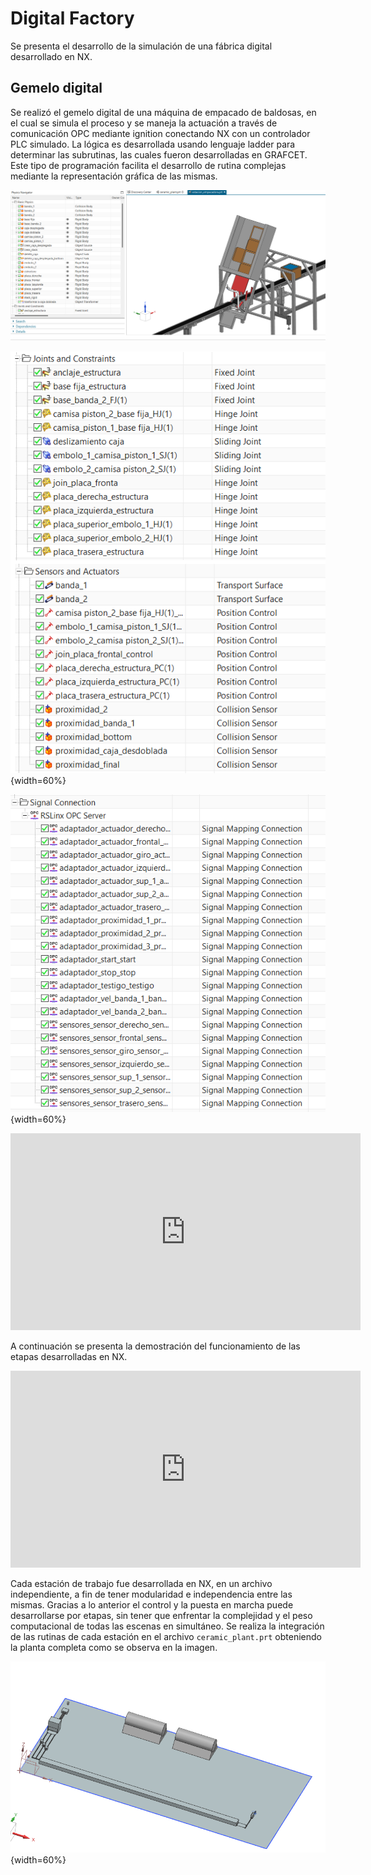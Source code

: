 # Digital Factory

Se presenta el desarrollo de la simulación de una fábrica digital desarrollado en NX.

## Gemelo digital

Se realizó el gemelo digital de una máquina de empacado de baldosas, en el cual se simula el proceso y se maneja la actuación a través de comunicación OPC mediante ignition conectando NX con un controlador PLC simulado. La lógica es desarrollada usando lenguaje ladder para determinar las subrutinas, las cuales fueron desarrolladas en GRAFCET. Este tipo de programación facilita el desarrollo de rutina complejas mediante la representación gráfica de las mismas.

![ gemelo digital](./digital-factory/basic-physics.png)

![ gemelo digital](./digital-factory/sensors-actuators.png){width=60%}


![ gemelo digital](./digital-factory/OPC-signals.png){width=60%}


<iframe width="560" height="315" src="https://www.youtube.com/embed/OOryg0T-8Ps?si=zwQEkovh5ce04zeW" title="YouTube video player" frameborder="0" allow="accelerometer; autoplay; clipboard-write; encrypted-media; gyroscope; picture-in-picture; web-share" referrerpolicy="strict-origin-when-cross-origin" allowfullscreen></iframe>


A continuación se presenta la demostración del funcionamiento de las etapas desarrolladas en NX.

<iframe width="560" height="315" src="https://www.youtube.com/embed/Azf9Fd5UB84?si=1J0MO_XdI1FadSqF" title="YouTube video player" frameborder="0" allow="accelerometer; autoplay; clipboard-write; encrypted-media; gyroscope; picture-in-picture; web-share" referrerpolicy="strict-origin-when-cross-origin" allowfullscreen></iframe>

Cada estación de trabajo fue desarrollada en NX, en un archivo independiente, a fin de tener modularidad e independencia entre las mismas. Gracias a lo anterior el control y la puesta en marcha puede desarrollarse por etapas, sin tener que enfrentar la complejidad y el peso computacional de todas las escenas en simultáneo. Se realiza la integración de las rutinas de cada estación en el archivo `ceramic_plant.prt` obteniendo la planta completa como se observa en la imagen.

![gemelo digital](./digital-factory/layout-fabrica.png){width=60%}


<!--

![sensor de proximidad](./digital-factory/sensor-proximidad.png){width=60%}
-->